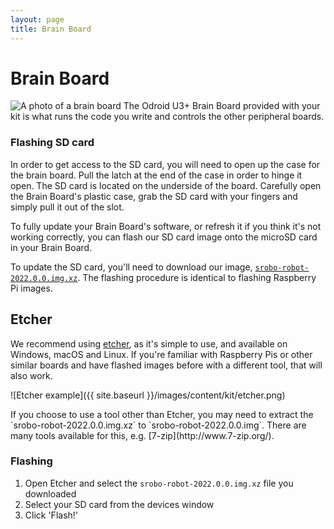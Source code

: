 ```yaml
---
layout: page
title: Brain Board
---
```


Brain Board
===========

<img src="{{ site.baseurl }}/images/content/kit/brain.png" alt="A photo of a brain board" title="A brain board" class="right" />
The Odroid U3+ Brain Board provided with your kit is what runs the code you write
and controls the other peripheral boards.

### Flashing SD card

In order to get access to the SD card, you will need to open up the case for the brain board. Pull the latch at the end of the case in order to hinge it open.
The SD card is located on the underside of the board. Carefully open the Brain Board's plastic case, grab the SD card with your fingers and simply pull it out of the slot.

To fully update your Brain Board's software, or refresh it if you think it's not working correctly, you can flash our SD card image onto the microSD card in your Brain Board.

To update the SD card, you'll need to download our image, [`srobo-robot-2022.0.0.img.xz`][robot-image].
The flashing procedure is identical to flashing Raspberry Pi images.

[robot-image]: https://kit-downloads.studentrobotics.org/kit-software/2022.0.0/srobo-robot-2022.0.0.img.xz

## Etcher

We recommend using [etcher](https://etcher.io), as it's simple to use, and available on Windows, macOS and Linux. If you're familiar with Raspberry Pis or other similar boards and have flashed images before with a different tool, that will also work.

![Etcher example]({{ site.baseurl }}/images/content/kit/etcher.png)

<div class="info">
If you choose to use a tool other than Etcher, you may need to extract the `srobo-robot-2022.0.0.img.xz` to `srobo-robot-2022.0.0.img`. There are many tools available for this, e.g. [7-zip](http://www.7-zip.org/).
</div>

### Flashing

1. Open Etcher and select the `srobo-robot-2022.0.0.img.xz` file you downloaded
2. Select your SD card from the devices window
3. Click 'Flash!'
